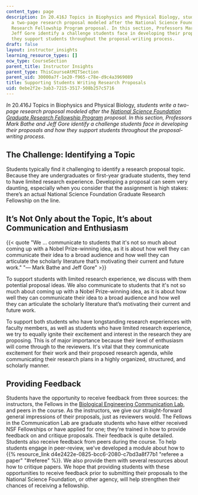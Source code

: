 ```yaml
---
content_type: page
description: In 20.416J Topics in Biophysics and Physical Biology, students write
  a two-page research proposal modeled after the National Science Foundation Graduate
  Research Fellowship Program proposal. In this section, Professors Mark Bathe and
  Jeff Gore identify a challenge students face in developing their proposals and how
  they support students throughout the proposal-writing process.
draft: false
layout: instructor_insights
learning_resource_types: []
ocw_type: CourseSection
parent_title: Instructor Insights
parent_type: ThisCourseAtMITSection
parent_uid: 30000a7f-1e20-f965-c78e-d9c4a3969089
title: Supporting Students Writing Research Proposals
uid: 0ebe2f2e-3ab3-7215-3517-508b257c5716
---
```

*In* 20.416J Topics in Biophysics and Physical Biology, *students write a two-page research proposal modeled after the* [*National Science Foundation Graduate Research Fellowship Program*](https://www.nsfgrfp.org/) *proposal. In this section, Professors Mark Bathe and Jeff Gore identify a challenge students face in developing their proposals and how they support students throughout the proposal-writing process.*

## The Challenge: Identifying a Topic

Students typically find it challenging to identify a research proposal topic. Because they are undergraduates or first-year graduate students, they tend to have limited research experience. Developing a proposal can seem very daunting, especially when you consider that the assignment is high stakes: there’s an actual National Science Foundation Graduate Research Fellowship on the line.

## It’s Not Only about the Topic, It’s about Communication and Enthusiasm

{{< quote "We … communicate to students that it's not so much about coming up with a Nobel Prize-winning idea, as it is about how well they can communicate their idea to a broad audience and how well they can articulate the scholarly literature that’s motivating their current and future work." "— Mark Bathe and Jeff Gore" >}}

To support students with limited research experience, we discuss with them potential proposal ideas. We also communicate to students that it's not so much about coming up with a Nobel Prize-winning idea, as it is about how well they can communicate their idea to a broad audience and how well they can articulate the scholarly literature that’s motivating their current and future work.

To support both students who have longstanding research experiences with faculty members, as well as students who have limited research experience, we try to equally ignite their excitement and interest in the research they are proposing. This is of major importance because their level of enthusiasm will come through to the reviewers. It's vital that they communicate excitement for their work and their proposed research agenda, while communicating their research plans in a highly organized, structured, and scholarly manner. 

## Providing Feedback

Students have the opportunity to receive feedback from three sources: the instructors, the Fellows in the [Biological Engineering Communication Lab](https://be.mit.edu/communicationlab), and peers in the course. As the instructors, we give our straight-forward general impressions of their proposals, just as reviewers would. The Fellows in the Communication Lab are graduate students who have either received NSF Fellowships or have applied for one; they're trained in how to provide feedback on and critique proposals. Their feedback is quite detailed. Students also receive feedback from peers during the course. To help students engage in peer-review, we've developed a module about how to {{% resource_link d4e2422e-0825-bcc6-2080-c7bd3a8f77b1 "referee a paper" "#referee" %}}. We also provide them with several resources about how to critique papers. We hope that providing students with these opportunities to receive feedback prior to submitting their proposals to the National Science Foundation, or other agency, will help strengthen their chances of receiving a fellowship.